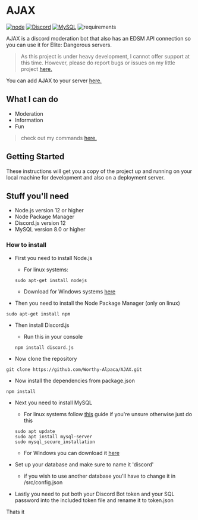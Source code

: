# AJAX

[![node](https://img.shields.io/badge/Node.js-v.12.X-brightgreen)](https://nodejs.org)
[![Discord](https://img.shields.io/badge/Discord-v.12-blue)](https://discord.js.org/#/docs/main/stable/general/welcome)
[![MySQL](https://img.shields.io/badge/MySQL-v.8.0-9cf)](https://www.mysql.com/)
![requirements](https://img.shields.io/badge/requirements-up%20to%20date-brightgreen)

AJAX is a discord moderation bot that also has an EDSM API connection so you can use it for Elite: Dangerous servers.

> As this project is under heavy development, I cannot offer support at this time.  However, please do report bugs or issues on my little project [here.](https://github.com/Worthy-Alpaca/AJAX/issues)

You can add AJAX to your server [here.](https://discord.com/api/oauth2/authorize?client_id=682255208125956128&permissions=8&redirect_uri=https%3A%2F%2Fworthyalpaca.de%2F&scope=bot)

## What I can do

- Moderation 
- Information
- Fun

> check out my commands [here.](commands)

## Getting Started

These instructions will get you a copy of the project up and running on your local machine for development and also on a deployment server.

## Stuff you'll need
* Node.js version 12 or higher
* Node Package Manager
* Discord.js version 12 
* MySQL version 8.0 or higher

### How to install

* First you need to install Node.js

    - For linux systems: 
    ```
    sudo apt-get install nodejs
    ```
    * Download for Windows systems [here](https://nodejs.org/en/download/)

- Then you need to install the Node Package Manager (only on linux)
```
sudo apt-get install npm
```

- Then install Discord.js

    * Run this in your console
    ```
    npm install discord.js
    ```

- Now clone the repository
```
git clone https://github.com/Worthy-Alpaca/AJAX.git
```

- Now install the dependencies from package.json
```
npm install
```

- Next you need to install MySQL 

    - For linux systems follow [this](https://www.digitalocean.com/community/tutorials/how-to-install-mysql-on-ubuntu-18-04) guide if you're unsure otherwise just do this
    ```
    sudo apt update
    sudo apt install mysql-server
    sudo mysql_secure_installation
    ```
    - For Windows you can download it [here](https://dev.mysql.com/downloads/windows/installer/8.0.html)

- Set up your database and make sure to name it 'discord'
    - if you wish to use another database you'll have to change it in /src/config.json

- Lastly you need to put both your Discord Bot token and your SQL password into the included token file and rename it to token.json

Thats it


